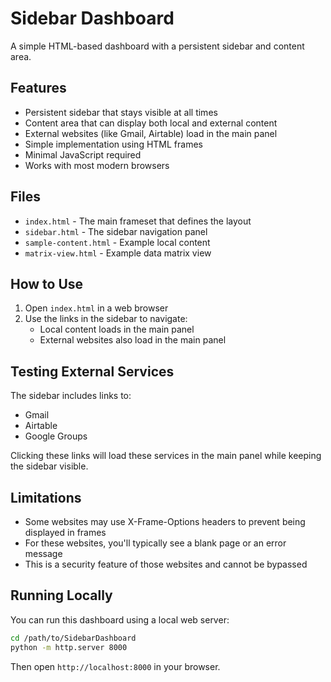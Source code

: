 # Sidebar Dashboard

A simple HTML-based dashboard with a persistent sidebar and content area.

## Features

- Persistent sidebar that stays visible at all times
- Content area that can display both local and external content
- External websites (like Gmail, Airtable) load in the main panel
- Simple implementation using HTML frames
- Minimal JavaScript required
- Works with most modern browsers

## Files

- `index.html` - The main frameset that defines the layout
- `sidebar.html` - The sidebar navigation panel
- `sample-content.html` - Example local content
- `matrix-view.html` - Example data matrix view

## How to Use

1. Open `index.html` in a web browser
2. Use the links in the sidebar to navigate:
   - Local content loads in the main panel
   - External websites also load in the main panel

## Testing External Services

The sidebar includes links to:
- Gmail
- Airtable
- Google Groups

Clicking these links will load these services in the main panel while keeping the sidebar visible.

## Limitations

- Some websites may use X-Frame-Options headers to prevent being displayed in frames
- For these websites, you'll typically see a blank page or an error message
- This is a security feature of those websites and cannot be bypassed

## Running Locally

You can run this dashboard using a local web server:

```bash
cd /path/to/SidebarDashboard
python -m http.server 8000
```

Then open `http://localhost:8000` in your browser.
